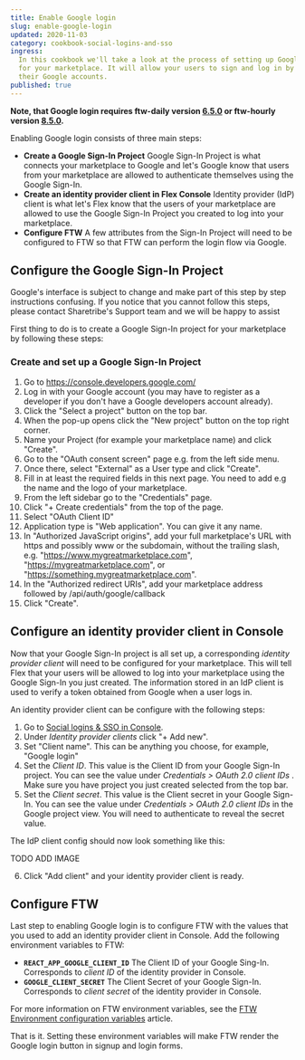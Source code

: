 ```yaml
---
title: Enable Google login
slug: enable-google-login
updated: 2020-11-03
category: cookbook-social-logins-and-sso
ingress:
  In this cookbook we'll take a look at the process of setting up Google login
  for your marketplace. It will allow your users to sign and log in by using
  their Google accounts.
published: true
---
```


**Note, that Google login requires ftw-daily version
[6.5.0](https://github.com/sharetribe/ftw-daily/releases/tag/v6.5.0) or
ftw-hourly version
[8.5.0](https://github.com/sharetribe/ftw-hourly/releases/tag/v8.5.0).**

Enabling Google login consists of three main steps:

- **Create a Google Sign-In Project** Google Sign-In Project is what connects
  your marketplace to Google and let's Google know that users from your
  marketplace are allowed to authenticate themselves using the Google Sign-In.
- **Create an identity provider client in Flex Console** Identity provider (IdP)
  client is what let's Flex know that the users of your marketplace are allowed
  to use the Google Sign-In Project you created to log into your marketplace.
- **Configure FTW** A few attributes from the Sign-In Project will need to be
  configured to FTW so that FTW can perform the login flow via Google.

## Configure the Google Sign-In Project

Google's interface is subject to change and make part of this step by step
instructions confusing. If you notice that you cannot follow this steps, please
contact Sharetribe's Support team and we will be happy to assist

First thing to do is to create a Google Sign-In project for your marketplace by
following these steps:

### Create and set up a Google Sign-In Project

1. Go to https://console.developers.google.com/
2. Log in with your Google account (you may have to register as a developer if
   you don't have a Google developers account already).
3. Click the "Select a project" button on the top bar.
4. When the pop-up opens click the "New project" button on the top right corner.
5. Name your Project (for example your marketplace name) and click "Create".
6. Go to the "OAuth consent screen" page e.g. from the left side menu.
7. Once there, select "External" as a User type and click "Create".
8. Fill in at least the required fields in this next page. You need to add e.g
   the name and the logo of your marketplace.
9. From the left sidebar go to the "Credentials" page.
10. Click "+ Create credentials" from the top of the page.
11. Select "OAuth Client ID"
12. Application type is "Web application". You can give it any name.
13. In "Authorized JavaScript origins", add your full marketplace's URL with
    https and possibly www or the subdomain, without the trailing slash, e.g.
    "https://www.mygreatmarketplace.com", "https://mygreatmarketplace.com", or
    "https://something.mygreatmarketplace.com".
14. In the "Authorized redirect URIs", add your marketplace address followed by
    /api/auth/google/callback
15. Click "Create".

## Configure an identity provider client in Console

Now that your Google Sign-In project is all set up, a corresponding _identity
provider client_ will need to be configured for your marketplace. This will tell
Flex that your users will be allowed to log into your marketplace using the
Google Sign-In you just created. The information stored in an IdP client is used
to verify a token obtained from Google when a user logs in.

An identity provider client can be configure with the following steps:

1. Go to
   [Social logins & SSO in Console](https://flex-console.sharetribe.com/social-logins-and-sso).
2. Under _Identity provider clients_ click "+ Add new".
3. Set "Client name". This can be anything you choose, for example, "Google
   login"
4. Set the _Client ID_. This value is the Client ID from your Google Sign-In
   project. You can see the value under _Credentials > OAuth 2.0 client IDs_ .
   Make sure you have project you just created selected from the top bar.
5. Set the _Client secret_. This value is the Client secret in your Google
   Sign-In. You can see the value under _Credentials > OAuth 2.0 client IDs_ in
   the Google project view. You will need to authenticate to reveal the secret
   value.

The IdP client config should now look something like this:

TODO ADD IMAGE

6. Click "Add client" and your identity provider client is ready.

## Configure FTW

Last step to enabling Google login is to configure FTW with the values that you
used to add an identity provider client in Console. Add the following
environment variables to FTW:

- **`REACT_APP_GOOGLE_CLIENT_ID`** The Client ID of your Google Sing-In.
  Corresponds to _client ID_ of the identity provider in Console.
- **`GOOGLE_CLIENT_SECRET`** The Client Secret of your Google Sign-In.
  Corresponds to _client secret_ of the identity provider in Console.

For more information on FTW environment variables, see the
[FTW Environment configuration variables](/ftw-configuration/ftw-env/) article.

That is it. Setting these environment variables will make FTW render the Google
login button in signup and login forms.
